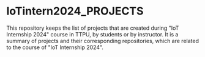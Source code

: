 # IoTintern2024_PROJECTS
This repository keeps the list of projects that are created during "IoT Internship 2024" course in TTPU, by students or by instructor. It is a summary of projects and their corresponding repositories, which are related to the course of "IoT Internship 2024".
